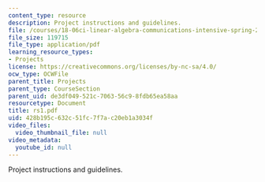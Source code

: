 ```yaml
---
content_type: resource
description: Project instructions and guidelines.
file: /courses/18-06ci-linear-algebra-communications-intensive-spring-2004/428b195c632c51fc7f7ac20eb1a3034f_rs1.pdf
file_size: 119715
file_type: application/pdf
learning_resource_types:
- Projects
license: https://creativecommons.org/licenses/by-nc-sa/4.0/
ocw_type: OCWFile
parent_title: Projects
parent_type: CourseSection
parent_uid: de3df049-521c-7063-56c9-8fdb65ea58aa
resourcetype: Document
title: rs1.pdf
uid: 428b195c-632c-51fc-7f7a-c20eb1a3034f
video_files:
  video_thumbnail_file: null
video_metadata:
  youtube_id: null
---
```

Project instructions and guidelines.